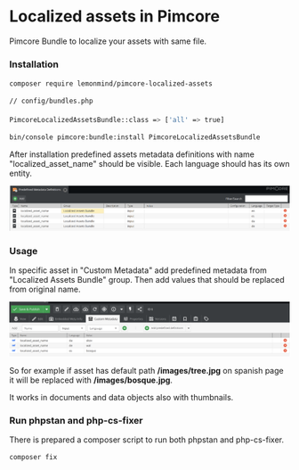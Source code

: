 # Localized assets in Pimcore

Pimcore Bundle to localize your assets with same file. 

### Installation
```bash
composer require lemonmind/pimcore-localized-assets
```
```bash
// config/bundles.php

PimcoreLocalizedAssetsBundle::class => ['all' => true]
```
```bash
bin/console pimcore:bundle:install PimcoreLocalizedAssetsBundle
```
After installation predefined assets metadata definitions with name "localized_asset_name" should be visible. Each language should has its own entity.  

![](docs/img.png)

### Usage
In specific asset in "Custom Metadata" add predefined metadata from "Localized Assets Bundle" group. Then add values that should be replaced from original name.

![](docs/img_1.png)

So for example if asset has default path **/images/tree.jpg** on spanish page it will be replaced with **/images/bosque.jpg**.

It works in documents and data objects also with thumbnails.


### Run phpstan and php-cs-fixer
There is prepared a composer script to run both phpstan and php-cs-fixer.
```bash
composer fix
```